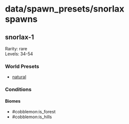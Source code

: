 # data/spawn_presets/snorlax spawns  
  
## snorlax-1  
Rarity: rare  
Levels: 34-54  
  
### World Presets  
* [natural](/data/world_presets/natural.md)  
  
### Conditions  
  
#### Biomes  
  * #cobblemon:is_forest
  * #cobblemon:is_hills
  
